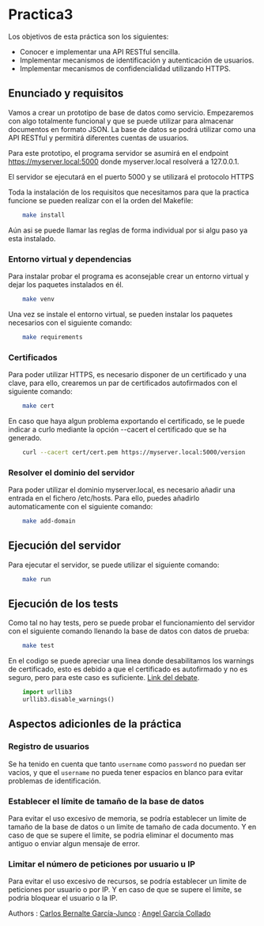 # Practica3
Los objetivos de esta práctica son los siguientes:
- Conocer e implementar una API RESTful sencilla.
- Implementar mecanismos de identificación y autenticación de usuarios.
- Implementar mecanismos de confidencialidad utilizando HTTPS.
## Enunciado y requisitos
Vamos a crear un prototipo de base de datos como servicio. Empezaremos con
algo totalmente funcional y que se puede utilizar para almacenar documentos
en formato JSON. La base de datos se podrá utilizar como una API RESTful y
permitirá diferentes cuentas de usuarios.

Para este prototipo, el programa servidor se asumirá en el endpoint
https://myserver.local:5000 donde myserver.local resolverá a 127.0.0.1. 

El servidor se ejecutará en el puerto 5000 y se utilizará el protocolo HTTPS

Toda la instalación de los requisitos que necesitamos para que la practica funcione se pueden realizar con el la orden del Makefile:

```bash
    make install
```
Aún asi se puede llamar las reglas de forma individual por si algu paso ya esta instalado.

### Entorno virtual y dependencias
Para instalar probar el programa es aconsejable crear un entorno virtual y dejar los paquetes instalados en él.


```bash
    make venv
```
Una vez se instale el entorno virtual, se pueden instalar los paquetes necesarios con el siguiente comando:

```bash
    make requirements
```
### Certificados
Para poder utilizar HTTPS, es necesario disponer de un certificado y una clave, para ello, crearemos un par de certificados autofirmados con el siguiente comando:

```bash
    make cert
```
En caso que haya algun problema exportando el certificado, se le puede indicar a curlo mediante la opción --cacert el certificado que se ha generado.
```bash
    curl --cacert cert/cert.pem https://myserver.local:5000/version
```


### Resolver el dominio del servidor
Para poder utilizar el dominio myserver.local, es necesario añadir una entrada en el fichero /etc/hosts. Para ello, puedes añadirlo automaticamente con el siguiente comando:

```bash
    make add-domain
```

## Ejecución del servidor
Para ejecutar el servidor, se puede utilizar el siguiente comando:

```bash
    make run
```
## Ejecución de los tests
Como tal no hay tests, pero se puede probar el funcionamiento del servidor con el siguiente comando llenando la base de datos con datos de prueba:

```bash
    make test
```
En el codigo se puede apreciar una linea donde desabilitamos los warnings de certificado, esto es debido a que el certificado es autofirmado y no es seguro, pero para este caso es suficiente. [Link del debate](https://github.com/urllib3/urllib3/issues/497).

```python
    import urllib3
    urllib3.disable_warnings()
```

## Aspectos adicionles de la práctica
### Registro de usuarios
Se ha tenido en cuenta que tanto `username` como `password` no puedan ser vacios, y que el `username` no pueda tener espacios en blanco para evitar problemas de identificación.

### Establecer el límite de tamaño de la base de datos
Para evitar el uso excesivo de memoria, se podría establecer un limite de tamaño de la base de datos o un limite de tamaño de cada documento. Y en caso de que se supere el limite, se podria eliminar el documento mas antiguo o enviar algun mensaje de error.

### Limitar el número de peticiones por usuario u IP
Para evitar el uso excesivo de recursos, se podría establecer un limite de peticiones por usuario o por IP. Y en caso de que se supere el limite, se podria bloquear el usuario o la IP.

Authors
    :  [Carlos Bernalte García-Junco](https://github.com/Carlos-Bernalte)
    :  [Angel García Collado](https://github.com/theangelogarci)












    
